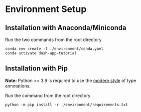 # Environment Setup

## Installation with Anaconda/Miniconda

Run the two commands from the root directory.

```shell
conda env create -f ./environment/conda.yaml
conda activate dash-app-tutorial
```

## Installation with Pip

**Note:** Python >= 3.9 is required to use the [modern style](https://peps.python.org/pep-0585/) of type annotations.

Run the command from the root directory.

```shell
python -m pip install -r ./environment/requirements.txt
```